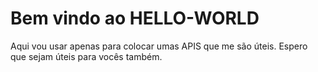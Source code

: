 # Bem vindo ao HELLO-WORLD

Aqui vou usar apenas para colocar umas APIS que me são úteis. Espero que sejam úteis para vocês também.
